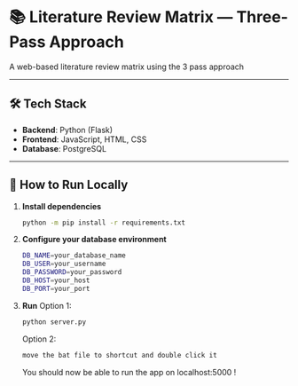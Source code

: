# 📚 Literature Review Matrix — Three-Pass Approach

A web-based literature review matrix using the 3 pass approach

---

## 🛠 Tech Stack

- **Backend**: Python (Flask)
- **Frontend**: JavaScript, HTML, CSS
- **Database**: PostgreSQL

---

## 🚀 How to Run Locally

1. **Install dependencies**  
   ```bash
   python -m pip install -r requirements.txt
   ```
   
2. **Configure your database environment**
   ```bash
   DB_NAME=your_database_name
   DB_USER=your_username
   DB_PASSWORD=your_password
   DB_HOST=your_host
   DB_PORT=your_port
   ```
   
4. **Run**
   Option 1:
   ```bash
   python server.py
   ```

   Option 2:
   ```bash
   move the bat file to shortcut and double click it
   ```
   
   You should now be able to run the app on localhost:5000 !
  

